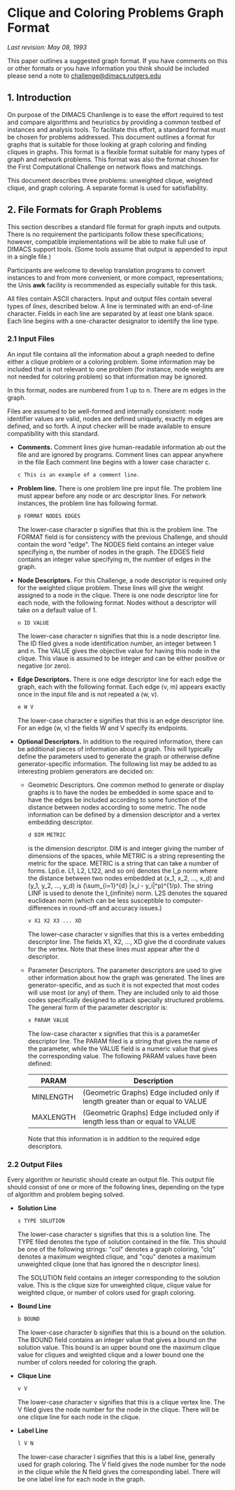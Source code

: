 # Clique and Coloring Problems Graph Format

*Last revision: May 08, 1993*

This paper outlines a suggested graph format. If you have comments on this or other formats or you have information you
think should be included please send a note to challenge@dimacs.rutgers.edu

## 1. Introduction

On purpose of the DIMACS Chanllenge is to ease the effort required to test and compare algorithms and heuristics by providing a common testbed of instances and analysis tools. To facilitate this effort, a standard format must be chosen for problems addressed. This document outlines a format for graphs that is suitable for those looking at graph coloring and finding cliques in graphs. This format is a flexible format suitable for many types of graph and network problems. This format was also the format chosen for the First Computational Challenge on network flows and matchings.

This document describes three problems: unweighted clique, weighted clique, and graph coloring. A separate format is used for satisfiability.

## 2. File Formats for Graph Problems

This section describes a standard file format for graph inputs and outputs. There is no requirement the participants
follow these specifications; however, compatible implementations will be able to make full use of DIMACS support
tools. (Some tools assume that output is appended to input in a single file.)

Participants are welcome to develop translation programs to convert instances to and from more convenient, or more
compact, representations; the Unis **awk**  facility is recommended as especially suitable for this task.

All files contain ASCII characters. Input and output files contain several types of *lines*, described below. A line is
terminated with an end-of-line character. Fields in each line are separated by at least one blank space. Each line
begins with a one-character designator to identify the line type.

### 2.1 Input Files

An input file contains all the information about a graph needed to define either a clique problem or a coloring problem.
Some information may be included that is not relevant to one problem (for instance, node weights are not needed for
coloring problem) so that information may be ignored.

In this format, nodes are numbered from 1 up to n. There are m edges in the graph.

Files are assumed to be well-formed and internally consistent: node identifier values are valid, nodes are defined
uniquely, exactly m edges are defined, and so forth. A input checker will be made available to ensure compatibility with
this standard.

- **Comments.** Comment lines give human-readable information ab out the file and are ignored by programs. Comment lines
  can appear anywhere in the file Each comment line begins with a lower case character c.
  ```bash
  c This is an example of a comment line.
  ```
  
- **Problem line.** There is one problem line pre input file. The problem line must appear before any node or arc descriptor lines. For network instances, the problem line has following format.
  ```bash
  p FORMAT NODES EDGES
  ```
  The lower-case character p signifies that this is the problem line. The FORMAT field is for consistency with the previous Challenge, and should contain the word "edge". The NODES field contains an integer value specifying n, the number of nodes in the graph. The EDGES field contains an integer value specifying m, the number of edges in the graph.
  
- **Node Descriptors.** For this Challenge, a node descriptor is required only for the weighted clique problem. These lines will give the weight assigned to a node in the clique. There is one node descriptor line for each node, with the following format. Nodes without a descriptor will take on a default value of 1. 
  ```bash
  n ID VALUE
  ```
  The lower-case character n signifies that this is a node descriptor line. The ID filed gives a node identification number, an integer between 1 and n. The VALUE gives the objective value for having this node in the clique. This vlaue is assumed to be integer and can be either positive or negative (or zero).

- **Edge Descriptors.** There is one edge descriptor line for each edge the graph, each with the following format. Each edge (v, m) appears exactly once in the input file and is not repeated a (w, v).
  ```bash
  e W V
  ```
  The lower-case character e signifies that this is an edge descriptor line. For an edge (w, v) the fields W and V specify its endpoints.

- **Optional Descriptors.** In addition to the required information, there can be additional pieces of information about a graph. This will typically define the parameters used to generate the graph or otherwise define generator-specific information. The following list may be added to as interesting problem generators are decided on: 
  - Geometric Descriptors. One common method to generate or display graphs is to have the nodes be embedded in some space and to have the edges be included according to some function of the distance between nodes according to some metric. The node information can be defined by a dimension descriptor and a vertex embedding descriptor.
    ```bash
    d DIM METRIC
    ```
    is the dimension descriptor. DIM is and integer giving the number of dimensions of the spaces, while METRIC is a string representing the metric for the space. METRIC is a string that can take a number of forms. Lp(i.e. L1, L2, L122, and so on) denotes the l_p norm where the distance between two nodes embedded at (x_1, x_2, ..., x_d) and (y_1, y_2, ..., y_d) is (\sum_{i=1}^{d} |x_i - y_i|^p)^{1/p}. The string LINF is used to denote the l_{infinite} norm. L2S denotes the squared euclidean norm (which can be less susceptible to computer-differences in round-off and accuracy issues.)
    ```bash
    v X1 X2 X3 ... XD
    ```
    The lower-case character v signifies that this is a vertex embedding descriptor line. The fields X1, X2, ..., XD give the d coordinate values for the vertex. Note that these lines must appear after the d descriptor.
    
  - Parameter Descriptors. The parameter descriptors are used to give other information about how the graph was generated. The lines are generator-specific, and as such it is not expected that most codes will use most (or any) of them. They are included only to aid those codes specifically designed to attack specially structured problems. The general form of the parameter descriptor is:
    ```bash
    x PARAM VALUE
    ```
    The low-case character x signifies that this is a paramet4er descriptor line. The PARAM filed is a string that gives the name of the parameter, while the VALUE field is a numeric value that gives the corresponding value. The following PARAM values have been defined:
    
    |   PARAM   |  Description    |
    | ---- | ---- |
    | MINLENGTH | (Geometric Graphs) Edge included only if length greater than or equal to VALUE |
    | MAXLENGTH | (Geometric Graphs) Edge included only if length less than or equal to VALUE |
    
    Note that this information is in addition to the required edge descriptors.
  
### 2.2 Output Files

Every algorithm or heuristic should create an output file. This output file should consist of one or more of the following lines, depending on the type of algorithm and problem beging solved.

- **Solution Line**
  ```bash
  s TYPE SOLUTION
  ```
  The lower-case character s signifies that this is a solution line. The TYPE filed denotes the type of solution contained in the file. This should be one of the following strings: "col" denotes a graph coloring, "clq" denotes a maximum weighted clique, and "cqu" denotes a maximum unweighted clique (one that has ignored the n descriptor lines).

  The SOLUTION field contains an integer corresponding to the solution value. This is the clique size for unweighted clique, clique value for weighted clique, or number of colors used for graph coloring.

- **Bound Line**
  ```bash
  b BOUND
  ```
  The lower-case character b signifies that this is a bound on the solution. The BOUND field contains an integer value that gives a bound on the solution value. This bound is an upper bound one the maximum clique value for cliques and weighted clique and a lower bound one the number of colors needed for coloring the graph.

- **Clique Line**
  ```bash
  v V
  ```
  The lower-case character v signifies that this is a clique vertex line. The V filed gives the node number for the node in the clique. There will be one clique line for each node in the clique.

- **Label Line**
  ```bash
  l V N
  ```
  The lower-case character l signifies that this is a label line, generally used for graph coloring. The V field gives the node number for the node in the clique while the N field gives the corresponding label. There will be one label line for each node in the graph.

